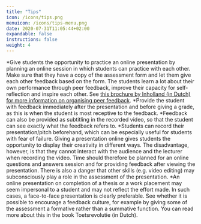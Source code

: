 ```yaml
---
title: "Tips"
icon: /icons/tips.png
menuicon: /icons/tips-menu.png
date: 2020-07-31T11:05:44+02:00
expandable: false
instructions: false
weight: 4
---
```


*Give students the opportunity to practice an online presentation by planning an online session in which students can practice with each other. Make sure that they have a copy of the assessment form and let them give each other feedback based on the form. The students learn a lot about their own performance through peer feedback, improve their capacity for self-reflection and inspire each other. See [this brochure by Inholland (in Dutch) for more information on organising peer feedback](https://www.inholland.nl/media/18717/inh_factsheet-peerreview_a4-nl-digitaal.pdf).
*Provide the student with feedback immediately after the presentation and before giving a grade, as this is when the student is most receptive to the feedback. 
*Feedback can also be provided as subtitling in the recorded video, so that the student can see exactly what the feedback refers to.
*Students can record their presentation/pitch beforehand, which can be especially useful for students with fear of failure. Giving a presentation online gives students the opportunity to display their creativity in different ways. The disadvantage, however, is that they cannot interact with the audience and the lecturer when recording the video. Time should therefore be planned for an online questions and answers session and for providing feedback after viewing the presentation. There is also a danger that other skills (e.g. video editing) may subconsciously play a role in the assessment of the presentation. 
*An online presentation on completion of a thesis or a work placement may seem impersonal to a student and may not reflect the effort made. In such cases, a face-to-face presentation is clearly preferable. 
See whether it is possible to encourage a feedback culture, for example by giving some of the assessment a formative rather than a summative function. You can read more about this in the book Toetsrevolutie (in Dutch). 
